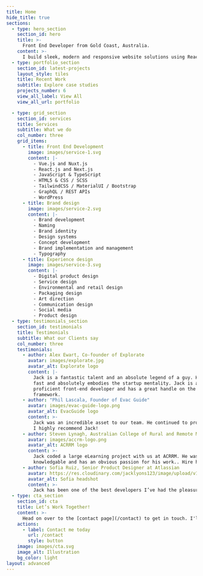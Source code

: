 ```yaml
---
title: Home
hide_title: true
sections:
  - type: hero_section
    section_id: hero
    title: >-
      Front End Developer from Gold Coast, Australia.
    content: >-
      I build sleek, modern and responsive website solutions using React, Vue, TypeScript and GraphQL. My experience spans across Government, eCommerce, SaaS, Logistics, Real Estate and Enterprise Software. [Contact me today for a free, no fuss consultation](/contact/).
  - type: portfolio_section
    section_id: latest-projects
    layout_style: tiles
    title: Recent Work
    subtitle: Explore case studies
    projects_number: 6
    view_all_label: View All
    view_all_url: portfolio

  - type: grid_section
    section_id: services
    title: Services
    subtitle: What we do
    col_number: three
    grid_items:
      - title: Front End Development
        image: images/service-1.svg
        content: |-
          - Vue.js and Nuxt.js
          - React.js and Next.js
          - JavaScript & TypeScript
          - HTML5 & CSS / SCSS
          - TailwindCSS / MaterialUI / Bootstrap
          - GraphQL / REST APIs
          - WordPress
      - title: Brand design
        image: images/service-2.svg
        content: |-
          - Brand development
          - Naming
          - Brand identity
          - Design systems
          - Concept development
          - Brand implementation and management
          - Typography
      - title: Experience design
        image: images/service-3.svg
        content: |-
          - Digital product design
          - Service design
          - Environmental and retail design
          - Packaging design
          - Art direction
          - Communication design
          - Social media
          - Product design
  - type: testimonials_section
    section_id: testimonials
    title: Testimonials
    subtitle: What our Clients say
    col_number: three
    testimonials:
      - author: Alex Ewart, Co-founder of Explorate
        avatar: images/explorate.jpg
        avatar_alt: Explorate logo
        content: |-
          Jack is a fantastic talent and an absolute legend of a guy. He works 
          fast and absolutely embodies the startup mentality. Jack is a highly 
          proficient front-end developer and has a great handle on the Vue JS 
          framework.
      - author: "Phil Lascala, Founder of Evac Guide"
        avatar: images/evac-guide-logo.png
        avatar_alt: EvacGuide logo
        content: >-
          Jack was an incredible asset to our team. He continued to provide quality suggestions to improve our project and supported these suggestions with high quality work. I always felt comfortable with Jacks capabilities and his level of communication was beneficial.    
          I highly recommend Jack!
      - author: Steven Lynagh, Australian College of Rural and Remote Medicine
        avatar: images/accrm-logo.png
        avatar_alt: ACRRM logo
        content: >-
          Jack coded a large eLearning project with us at ACRRM. He was always enthusiastic,
          knowledgable and has an obvious passion for his work.. Hire him.
      - author: Sofia Ruiz, Senior Product Designer at Atlassian
        avatar: https://res.cloudinary.com/jacklyons123/image/upload/v1704534663/1668013427026.jpg
        avatar_alt: Sofia headshot
        content: >-
          Jack has been one of the best developers I’ve had the pleasure to work with. He’s not only competent in what he does, but he also has outstanding communication and leadership skills. 
  - type: cta_section
    section_id: cta
    title: Let’s Work Together!
    content: >-
      Head on over to the [contact page](/contact) to get in touch. I'll be sure to get back to you as soon as possible.
    actions:
      - label: Contact me today
        url: /contact
        style: button
    image: images/cta.svg
    image_alt: Illustration
    bg_color: light
layout: advanced
---
```

